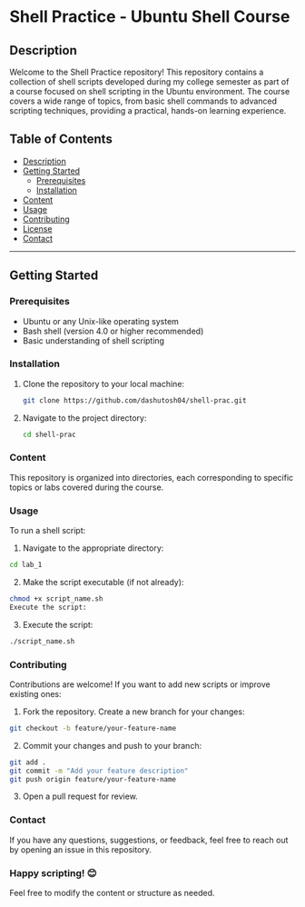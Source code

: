 # Shell Practice - Ubuntu Shell Course 

## Description

Welcome to the Shell Practice repository! This repository contains a collection of shell scripts developed during my college semester as part of a course focused on shell scripting in the Ubuntu environment. The course covers a wide range of topics, from basic shell commands to advanced scripting techniques, providing a practical, hands-on learning experience.

## Table of Contents

- [Description](#description)
- [Getting Started](#getting-started)
  - [Prerequisites](#prerequisites)
  - [Installation](#installation)
- [Content](#content)
- [Usage](#usage)
- [Contributing](#contributing)
- [License](#license)
- [Contact](#contact)

---

## Getting Started

### Prerequisites

- Ubuntu or any Unix-like operating system
- Bash shell (version 4.0 or higher recommended)
- Basic understanding of shell scripting

### Installation

1. Clone the repository to your local machine:
   ```bash
   git clone https://github.com/dashutosh04/shell-prac.git
   ```
2. Navigate to the project directory:
   ```bash
   cd shell-prac
   ```
### Content
This repository is organized into directories, each corresponding to specific topics or labs covered during the course.


### Usage
To run a shell script:

1. Navigate to the appropriate directory:
```bash
cd lab_1
```
2. Make the script executable (if not already):
```bash
chmod +x script_name.sh
Execute the script:
```
3. Execute the script:
```bash
./script_name.sh
```

### Contributing
Contributions are welcome! If you want to add new scripts or improve existing ones:

1. Fork the repository.
Create a new branch for your changes:

```bash
git checkout -b feature/your-feature-name
```
2. Commit your changes and push to your branch:

```bash
git add .
git commit -m "Add your feature description"
git push origin feature/your-feature-name
```
3. Open a pull request for review.


### Contact
If you have any questions, suggestions, or feedback, feel free to reach out by opening an issue in this repository.


### Happy scripting! 😊
Feel free to modify the content or structure as needed.


